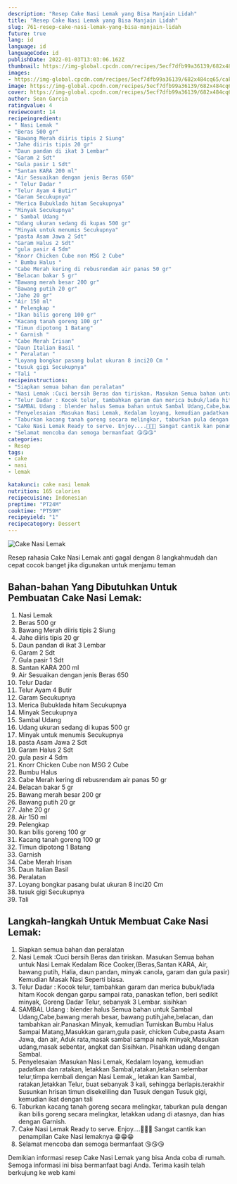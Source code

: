 ```yaml
---
description: "Resep Cake Nasi Lemak yang Bisa Manjain Lidah"
title: "Resep Cake Nasi Lemak yang Bisa Manjain Lidah"
slug: 761-resep-cake-nasi-lemak-yang-bisa-manjain-lidah
future: true
lang: id
language: id
languageCode: id
publishDate: 2022-01-03T13:03:06.162Z 
thumbnail: https://img-global.cpcdn.com/recipes/5ecf7dfb99a36139/682x484cq65/cake-nasi-lemak-foto-resep-utama.png
images:
- https://img-global.cpcdn.com/recipes/5ecf7dfb99a36139/682x484cq65/cake-nasi-lemak-foto-resep-utama.png
image: https://img-global.cpcdn.com/recipes/5ecf7dfb99a36139/682x484cq65/cake-nasi-lemak-foto-resep-utama.png
cover: https://img-global.cpcdn.com/recipes/5ecf7dfb99a36139/682x484cq65/cake-nasi-lemak-foto-resep-utama.png
author: Sean Garcia
ratingvalue: 4
reviewcount: 14
recipeingredient:
- " Nasi Lemak "
- "Beras 500 gr"
- "Bawang Merah diiris tipis 2 Siung"
- "Jahe diiris tipis 20 gr"
- "Daun pandan di ikat 3 Lembar"
- "Garam 2 Sdt"
- "Gula pasir 1 Sdt"
- "Santan KARA 200 ml"
- "Air Sesuaikan dengan jenis Beras 650"
- " Telur Dadar "
- "Telur Ayam 4 Butir"
- "Garam Secukupnya"
- "Merica Bubuklada hitam Secukupnya"
- "Minyak Secukupnya"
- " Sambal Udang "
- "Udang ukuran sedang di kupas 500 gr"
- "Minyak untuk menumis Secukupnya"
- "pasta Asam Jawa 2 Sdt"
- "Garam Halus 2 Sdt"
- "gula pasir 4 Sdm"
- "Knorr Chicken Cube non MSG 2 Cube"
- " Bumbu Halus "
- "Cabe Merah kering di rebusrendam air panas 50 gr"
- "Belacan bakar 5 gr"
- "Bawang merah besar 200 gr"
- "Bawang putih 20 gr"
- "Jahe 20 gr"
- "Air 150 ml"
- " Pelengkap "
- "Ikan bilis goreng 100 gr"
- "Kacang tanah goreng 100 gr"
- "Timun dipotong 1 Batang"
- " Garnish "
- "Cabe Merah Irisan"
- "Daun Italian Basil "
- " Peralatan "
- "Loyang bongkar pasang bulat ukuran 8 inci20 Cm "
- "tusuk gigi Secukupnya"
- "Tali "
recipeinstructions:
- "Siapkan semua bahan dan peralatan"
- "Nasi Lemak :Cuci bersih Beras dan tiriskan. Masukan Semua bahan untuk Nasi Lemak Kedalam Rice Cooker,(Beras,Santan KARA, Air, bawang putih, Halia, daun pandan, minyak canola, garam dan gula pasir) Kemudian Masak Nasi Seperti biasa."
- "Telur Dadar : Kocok telur, tambahkan garam dan merica bubuk/lada hitam Kocok dengan garpu sampai rata, panaskan teflon, beri sedikit minyak, Goreng Dadar Telur, sebanyak 3 Lembar. sisihkan"
- "SAMBAL Udang : blender halus Semua bahan untuk Sambal Udang,Cabe,bawang merah besar, bawang putih,jahe,belacan, dan tambahkan air.Panaskan Minyak, kemudian Tumiskan Bumbu Halus Sampai Matang,Masukkan garam,gula pasir, chicken Cube,pasta Asam Jawa, dan air, Aduk rata,masak sambal sampai naik minyak,Masukan udang,masak sebentar, angkat dan Sisihkan. Pisahkan udang dengan Sambal."
- "Penyelesaian :Masukan Nasi Lemak, Kedalam loyang, kemudian padatkan dan ratakan, letakkan Sambal,ratakan,letakan selembar telur,timpa kembali dengan Nasi Lemak,, letakan kan Sambal, ratakan,letakkan Telur, buat sebanyak 3 kali, sehingga berlapis.terakhir Susunkan hrisan timun disekeliling dan Tusuk dengan Tusuk gigi, kemudian ikat dengan tali"
- "Taburkan kacang tanah goreng secara melingkar, taburkan pula dengan ikan bilis goreng secara melingkar, letakkan udang di atasnya, dan hias dengan Garnish."
- "Cake Nasi Lemak Ready to serve. Enjoy....🤤🤤🤤 Sangat cantik kan penampilan Cake Nasi lemaknya 😁😁😁"
- "Selamat mencoba dan semoga bermanfaat 😘😘😘"
categories:
- Resep
tags:
- cake
- nasi
- lemak

katakunci: cake nasi lemak 
nutrition: 165 calories
recipecuisine: Indonesian
preptime: "PT24M"
cooktime: "PT59M"
recipeyield: "1"
recipecategory: Dessert
---
```



![Cake Nasi Lemak](https://img-global.cpcdn.com/recipes/5ecf7dfb99a36139/682x484cq65/cake-nasi-lemak-foto-resep-utama.png)

Resep rahasia Cake Nasi Lemak  anti gagal dengan 8 langkahmudah dan cepat cocok banget jika digunakan untuk menjamu teman

<!--inarticleads1-->

## Bahan-bahan Yang Dibutuhkan Untuk Pembuatan Cake Nasi Lemak:

1.  Nasi Lemak 
1. Beras 500 gr
1. Bawang Merah diiris tipis 2 Siung
1. Jahe diiris tipis 20 gr
1. Daun pandan di ikat 3 Lembar
1. Garam 2 Sdt
1. Gula pasir 1 Sdt
1. Santan KARA 200 ml
1. Air Sesuaikan dengan jenis Beras 650
1.  Telur Dadar 
1. Telur Ayam 4 Butir
1. Garam Secukupnya
1. Merica Bubuklada hitam Secukupnya
1. Minyak Secukupnya
1.  Sambal Udang 
1. Udang ukuran sedang di kupas 500 gr
1. Minyak untuk menumis Secukupnya
1. pasta Asam Jawa 2 Sdt
1. Garam Halus 2 Sdt
1. gula pasir 4 Sdm
1. Knorr Chicken Cube non MSG 2 Cube
1.  Bumbu Halus 
1. Cabe Merah kering di rebusrendam air panas 50 gr
1. Belacan bakar 5 gr
1. Bawang merah besar 200 gr
1. Bawang putih 20 gr
1. Jahe 20 gr
1. Air 150 ml
1.  Pelengkap 
1. Ikan bilis goreng 100 gr
1. Kacang tanah goreng 100 gr
1. Timun dipotong 1 Batang
1.  Garnish 
1. Cabe Merah Irisan
1. Daun Italian Basil 
1.  Peralatan 
1. Loyang bongkar pasang bulat ukuran 8 inci20 Cm 
1. tusuk gigi Secukupnya
1. Tali 



<!--inarticleads2-->

## Langkah-langkah Untuk Membuat Cake Nasi Lemak:

1. Siapkan semua bahan dan peralatan
1. Nasi Lemak :Cuci bersih Beras dan tiriskan. Masukan Semua bahan untuk Nasi Lemak Kedalam Rice Cooker,(Beras,Santan KARA, Air, bawang putih, Halia, daun pandan, minyak canola, garam dan gula pasir) Kemudian Masak Nasi Seperti biasa.
1. Telur Dadar : Kocok telur, tambahkan garam dan merica bubuk/lada hitam Kocok dengan garpu sampai rata, panaskan teflon, beri sedikit minyak, Goreng Dadar Telur, sebanyak 3 Lembar. sisihkan
1. SAMBAL Udang : blender halus Semua bahan untuk Sambal Udang,Cabe,bawang merah besar, bawang putih,jahe,belacan, dan tambahkan air.Panaskan Minyak, kemudian Tumiskan Bumbu Halus Sampai Matang,Masukkan garam,gula pasir, chicken Cube,pasta Asam Jawa, dan air, Aduk rata,masak sambal sampai naik minyak,Masukan udang,masak sebentar, angkat dan Sisihkan. Pisahkan udang dengan Sambal.
1. Penyelesaian :Masukan Nasi Lemak, Kedalam loyang, kemudian padatkan dan ratakan, letakkan Sambal,ratakan,letakan selembar telur,timpa kembali dengan Nasi Lemak,, letakan kan Sambal, ratakan,letakkan Telur, buat sebanyak 3 kali, sehingga berlapis.terakhir Susunkan hrisan timun disekeliling dan Tusuk dengan Tusuk gigi, kemudian ikat dengan tali
1. Taburkan kacang tanah goreng secara melingkar, taburkan pula dengan ikan bilis goreng secara melingkar, letakkan udang di atasnya, dan hias dengan Garnish.
1. Cake Nasi Lemak Ready to serve. Enjoy....🤤🤤🤤 Sangat cantik kan penampilan Cake Nasi lemaknya 😁😁😁
1. Selamat mencoba dan semoga bermanfaat 😘😘😘




Demikian informasi  resep Cake Nasi Lemak   yang bisa Anda coba di rumah. Semoga informasi ini bisa bermanfaat bagi Anda. Terima kasih telah berkujung ke web kami
